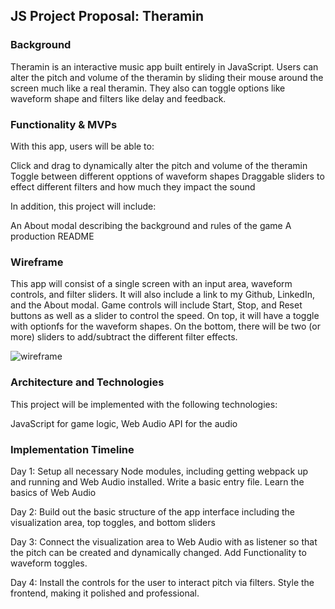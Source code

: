 ## JS Project Proposal: Theramin

### Background

Theramin is an interactive music app built entirely in JavaScript. Users can alter the pitch and volume of the theramin by sliding their mouse around the screen much like a real theramin. They also can toggle options like waveform shape and filters like delay and feedback.

### Functionality & MVPs

With this app, users will be able to:

 Click and drag to dynamically alter the pitch and volume of the theramin
 Toggle between different opptions of waveform shapes
 Draggable sliders to effect different filters and how much they impact the sound

In addition, this project will include:

 An About modal describing the background and rules of the game
 A production README

### Wireframe

This app will consist of a single screen with an input area, waveform controls, and filter sliders. It will also include a link to my Github, LinkedIn, and the About modal. Game controls will include Start, Stop, and Reset buttons as well as a slider to control the speed. On top, it will have a toggle with optionfs for the waveform shapes. On the bottom, there will be two (or more) sliders to add/subtract the different filter effects.


![wireframe](https://github.com/npsandler/Theramin.js/blob/master/Theramin.png)



### Architecture and Technologies

This project will be implemented with the following technologies:

JavaScript for game logic,
Web Audio API for the audio


### Implementation Timeline

Day 1: Setup all necessary Node modules, including getting webpack up and running and Web Audio installed. Write a basic entry file. Learn the basics of Web Audio

Day 2: Build out the basic structure of the app interface including the visualization area, top toggles, and bottom sliders

Day 3: Connect the visualization area to Web Audio with as listener so that the pitch can be created and dynamically changed. Add Functionality to waveform toggles.

Day 4: Install the controls for the user to interact pitch via filters. Style the frontend, making it polished and professional.
